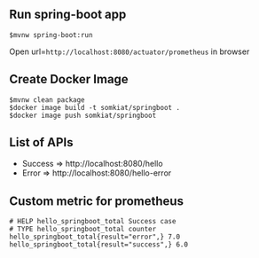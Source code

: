 ## Run spring-boot app
```
$mvnw spring-boot:run
```

Open url=`http://localhost:8080/actuator/prometheus` in browser

## Create Docker Image
```
$mvnw clean package
$docker image build -t somkiat/springboot .
$docker image push somkiat/springboot
```

## List of APIs
* Success => http://localhost:8080/hello
* Error => http://localhost:8080/hello-error

## Custom metric for prometheus
```
# HELP hello_springboot_total Success case
# TYPE hello_springboot_total counter
hello_springboot_total{result="error",} 7.0
hello_springboot_total{result="success",} 6.0
```